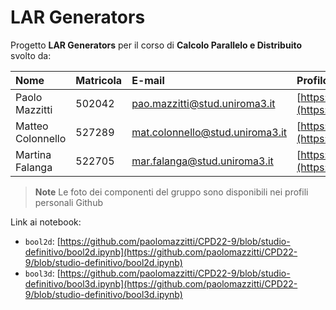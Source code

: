 # LAR Generators 

Progetto **LAR Generators** per il corso di **Calcolo Parallelo e Distribuito** svolto da:

| Nome| Matricola | E-mail | Profilo Github |
|:---|:---|:---|:---|
|Paolo Mazzitti|502042|pao.mazzitti@stud.uniroma3.it| [https://github.com/paolomazzitti](https://github.com/paolomazzitti) |
| Matteo Colonnello|527289|mat.colonnello@stud.uniroma3.it|[https://github.com/MatteoColonnello](https://github.com/MatteoColonnello)|
| Martina Falanga|522705|mar.falanga@stud.uniroma3.it|[https://github.com/MartinaFalanga](https://github.com/MartinaFalanga) |


> **Note**
> Le foto dei componenti del gruppo sono disponibili nei profili personali Github

Link ai notebook:
  - `bool2d`: [https://github.com/paolomazzitti/CPD22-9/blob/studio-definitivo/bool2d.ipynb](https://github.com/paolomazzitti/CPD22-9/blob/studio-definitivo/bool2d.ipynb)
  - `bool3d`: [https://github.com/paolomazzitti/CPD22-9/blob/studio-definitivo/bool3d.ipynb](https://github.com/paolomazzitti/CPD22-9/blob/studio-definitivo/bool3d.ipynb)
